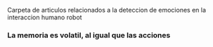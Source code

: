 Carpeta de articulos relacionados a la deteccion de emociones en la interaccion humano robot


### La memoria es volatil, al igual que las acciones

